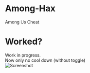 # Among-Hax
Among Us Cheat
# Worked?
Work in progress. <br />
Now only no cool down (without toggle)<br />
![Screenshot](https://media.tenor.com/images/81690ddabf4fa946a465f5549c95da7b/tenor.gif)
